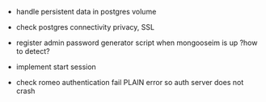 - handle persistent data in postgres volume
- check postgres connectivity privacy, SSL
- register admin password generator script when mongooseim is up ?how to detect?

- implement start session
- check romeo authentication fail PLAIN error so auth server does not crash
